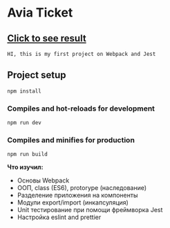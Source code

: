 # Avia Ticket


[Сlick to see result](https://crashmet.github.io/Avia_ticket/dist/index)
--
```
HI, this is my first project on Webpack and Jest
```


## Project setup
```
npm install
```

### Compiles and hot-reloads for development
```
npm run dev
```

### Compiles and minifies for production
```
npm run build
```


**Что изучил:**
- Основы Webpack
- ООП, class (ES6), protorype (наследование)
- Разделение приложения на компоненты
- Модули export/import (инкапсуляция)
- Unit тестирование при помощи фреймворка Jest
- Настройка eslint and prettier
